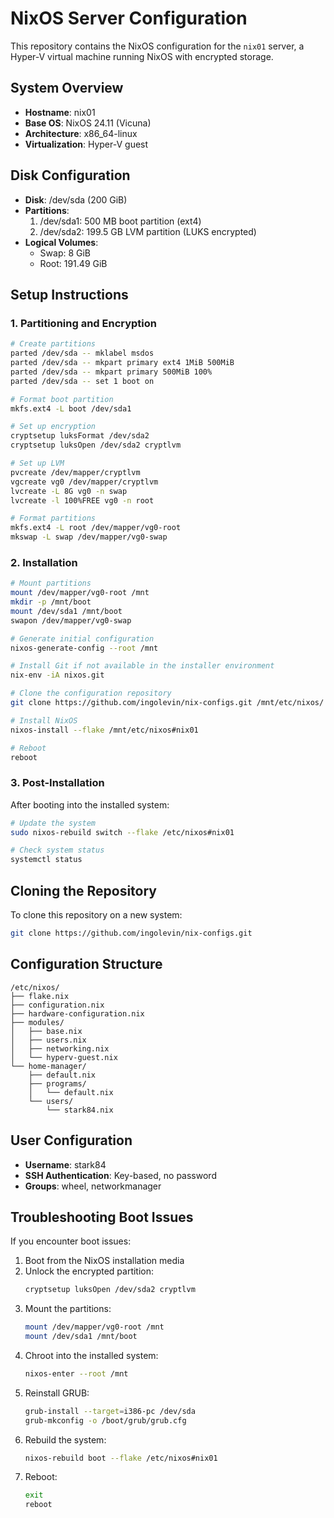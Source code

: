 # NixOS Server Configuration

This repository contains the NixOS configuration for the `nix01` server, a Hyper-V virtual machine running NixOS with encrypted storage.

## System Overview

- **Hostname**: nix01
- **Base OS**: NixOS 24.11 (Vicuna)
- **Architecture**: x86_64-linux
- **Virtualization**: Hyper-V guest

## Disk Configuration

- **Disk**: /dev/sda (200 GiB)
- **Partitions**:
  1. /dev/sda1: 500 MB boot partition (ext4)
  2. /dev/sda2: 199.5 GB LVM partition (LUKS encrypted)
- **Logical Volumes**:
  - Swap: 8 GiB
  - Root: 191.49 GiB

## Setup Instructions

### 1. Partitioning and Encryption

```bash
# Create partitions
parted /dev/sda -- mklabel msdos
parted /dev/sda -- mkpart primary ext4 1MiB 500MiB
parted /dev/sda -- mkpart primary 500MiB 100%
parted /dev/sda -- set 1 boot on

# Format boot partition
mkfs.ext4 -L boot /dev/sda1

# Set up encryption
cryptsetup luksFormat /dev/sda2
cryptsetup luksOpen /dev/sda2 cryptlvm

# Set up LVM
pvcreate /dev/mapper/cryptlvm
vgcreate vg0 /dev/mapper/cryptlvm
lvcreate -L 8G vg0 -n swap
lvcreate -l 100%FREE vg0 -n root

# Format partitions
mkfs.ext4 -L root /dev/mapper/vg0-root
mkswap -L swap /dev/mapper/vg0-swap
```

### 2. Installation

```bash
# Mount partitions
mount /dev/mapper/vg0-root /mnt
mkdir -p /mnt/boot
mount /dev/sda1 /mnt/boot
swapon /dev/mapper/vg0-swap

# Generate initial configuration
nixos-generate-config --root /mnt

# Install Git if not available in the installer environment
nix-env -iA nixos.git

# Clone the configuration repository
git clone https://github.com/ingolevin/nix-configs.git /mnt/etc/nixos/

# Install NixOS
nixos-install --flake /mnt/etc/nixos#nix01

# Reboot
reboot
```

### 3. Post-Installation

After booting into the installed system:

```bash
# Update the system
sudo nixos-rebuild switch --flake /etc/nixos#nix01

# Check system status
systemctl status
```

## Cloning the Repository

To clone this repository on a new system:

```bash
git clone https://github.com/ingolevin/nix-configs.git
```

## Configuration Structure

```
/etc/nixos/
├── flake.nix
├── configuration.nix
├── hardware-configuration.nix
├── modules/
│   ├── base.nix
│   ├── users.nix
│   ├── networking.nix
│   └── hyperv-guest.nix
└── home-manager/
    ├── default.nix
    ├── programs/
    │   └── default.nix
    └── users/
        └── stark84.nix
```

## User Configuration

- **Username**: stark84
- **SSH Authentication**: Key-based, no password
- **Groups**: wheel, networkmanager

## Troubleshooting Boot Issues

If you encounter boot issues:

1. Boot from the NixOS installation media
2. Unlock the encrypted partition:
   ```bash
   cryptsetup luksOpen /dev/sda2 cryptlvm
   ```
3. Mount the partitions:
   ```bash
   mount /dev/mapper/vg0-root /mnt
   mount /dev/sda1 /mnt/boot
   ```
4. Chroot into the installed system:
   ```bash
   nixos-enter --root /mnt
   ```
5. Reinstall GRUB:
   ```bash
   grub-install --target=i386-pc /dev/sda
   grub-mkconfig -o /boot/grub/grub.cfg
   ```
6. Rebuild the system:
   ```bash
   nixos-rebuild boot --flake /etc/nixos#nix01
   ```
7. Reboot:
   ```bash
   exit
   reboot
   ```
